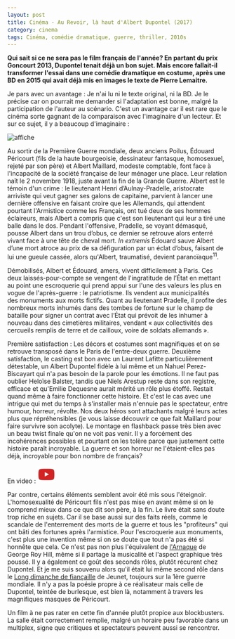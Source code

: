 ```yaml
---
layout: post
title: Cinéma - Au Revoir, là haut d'Albert Dupontel (2017)
category: cinema
tags: Cinéma, comédie dramatique, guerre, thriller, 2010s
---
```

**Qui sait si ce ne sera pas le film français de l'année? En partant du prix Goncourt 2013, Dupontel tenait déjà un bon sujet. Mais encore fallait-il transformer l'essai dans une comédie dramatique en costume, après une BD en 2015 qui avait déjà mis en images le texte de Pierre Lemaitre.**

Je pars avec un avantage : Je n'ai lu ni le texte original, ni la BD. Je le précise car on pourrait me demander si l'adaptation est bonne, malgré la participation de l'auteur au scénario. C'est un avantage car il est rare que le cinéma sorte gagnant de la comparaison avec l'imaginaire d'un lecteur. Et sur ce sujet, il y a beaucoup d'imaginaire :

![affiche](https://filedn.eu/llqi9IBxlYouGRXYG2xlROb/img/2017/aurevoirlahaut.jpg)

Au sortir de la Première Guerre mondiale, deux anciens Poilus, Édouard Péricourt (fils de la haute bourgeoisie, dessinateur fantasque, homosexuel, rejeté par son père) et Albert Maillard, modeste comptable, font face à l'incapacité de la société française de leur ménager une place. Leur relation naît le 2 novembre 1918, juste avant la fin de la Grande Guerre. Albert est le témoin d'un crime : le lieutenant Henri d’Aulnay-Pradelle, aristocrate arriviste qui veut gagner ses galons de capitaine, parvient à lancer une dernière offensive en faisant croire que les Allemands, qui attendent pourtant l'Armistice comme les Français, ont tué deux de ses hommes éclaireurs, mais Albert a compris que c'est son lieutenant qui leur a tiré une balle dans le dos. Pendant l'offensive, Pradelle, se voyant démasqué, pousse Albert dans un trou d’obus, ce dernier se retrouve alors enterré vivant face à une tête de cheval mort. <i>In extremis</i> Édouard sauve Albert d’une mort atroce au prix de sa défiguration par un éclat d’obus, faisant de lui une gueule cassée, alors qu'Albert, traumatisé, devient paranoïaque<sup id="cite_ref-11" class="reference">11</sup>.

Démobilisés, Albert et Édouard, amers, vivent difficilement à Paris. Ces deux laissés-pour-compte se vengent de l'ingratitude de l’État en mettant au point une escroquerie qui prend appui sur l'une des valeurs les plus en vogue de l'après-guerre : le patriotisme. Ils vendent aux municipalités des monuments aux morts fictifs. Quant au lieutenant Pradelle, il profite des nombreux morts inhumés dans des tombes de fortune sur le champ de bataille pour signer un contrat avec l’État qui prévoit de les inhumer à nouveau dans des cimetières militaires, vendant « aux collectivités des cercueils remplis de terre et de cailloux, voire de soldats allemands ».

Première satisfaction : Les décors et costumes sont magnifiques et on se retrouve transposé dans le Paris de l'entre-deux guerre. Deuxième satisfaction, le casting est bon avec un Laurent Lafitte particulièrement détestable, un Albert Dupontel fidèle à lui même et un Nahuel Perez-Biscayart qui n'a pas besoin de la parole pour les émotions. Il ne faut pas oublier Heloïse Balster, tandis que Niels Arestup reste dans son registre, efficace et qu'Emilie Dequesne aurait mérité un rôle plus étoffé. Restait quand même à faire fonctionner cette histoire. Et c'est le cas avec une intrigue qui met du temps à s'installer mais n'ennuie pas le spectateur, entre humour, horreur, révolte. Nos deux héros sont attachants malgré leurs actes plus que répréhensibles (je vous laisse découvrir ce que fait Maillard pour faire survivre son acolyte). Le montage en flashback passe très bien avec un beau twist finale qu'on ne voit pas venir. Il y a forcément des incohérences possibles et pourtant on les tolère parce que justement cette histoire paraît incroyable. La guerre et son horreur ne l'étaient-elles pas déjà, incroyable pour bon nombre de français?

En video : [![video](/images/youtube.png)](https://www.youtube.com/watch?v=UcoAgVJL2x0)

Par contre, certains éléments semblent avoir été mis sous l'éteignoir. L'homosexualité de Péricourt fils n'est pas mise en avant même si on le comprend mieux dans ce que dit son père, à la fin. Le livre était sans doute trop riche en sujets. Car il se base aussi sur des faits réels, comme le scandale de l'enterrement des morts de la guerre et tous les "profiteurs" qui ont bâti des fortunes après l'armistice. Pour l'escroquerie aux monuments, c'est plus une invention même si on se doute que tout n'a pas été si honnête que cela. Ce n'est pas non plus l'équivalent de <a href="https://fr.wikipedia.org/wiki/L%27Arnaque">l'Arnaque</a> de George Roy Hill, même si il partage la musicalité et l'aspect graphique très poussé. Il y a également ce goût des seconds rôles, plutôt récurent chez Dupontel. Et je me suis souvenu alors qu'il était lui même second rôle dans le <a href="https://fr.wikipedia.org/wiki/Un_long_dimanche_de_fiançailles_(film)">Long dimanche de fiançaille</a> de Jeunet, toujours sur la 1ère guerre mondiale. Il n'y a pas la poésie propre à ce réalisateur mais celle de Dupontel, teintée de burlesque, est bien là, notamment à travers les magnifiques masques de Péricourt.

Un film à ne pas rater en cette fin d'année plutôt propice aux blockbusters. La salle était correctement remplie, malgré un horaire peu favorable dans un multiplex, signe que critiques et spectateurs peuvent aussi se rencontrer.
